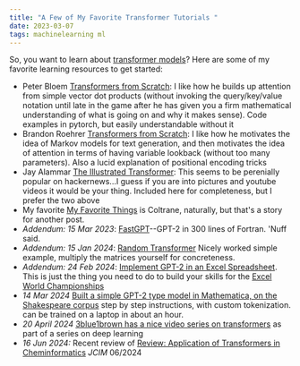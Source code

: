 ```yaml
---
title: "A Few of My Favorite Transformer Tutorials "
date: 2023-03-07
tags: machinelearning ml
---
```


So, you want to learn about [transformer models](https://en.wikipedia.org/wiki/Transformer_(machine_learning_model))?  Here are some of my favorite learning resources to get started:
- Peter Bloem [Transformers from Scratch](https://peterbloem.nl/blog/transformers):  I like how he builds up attention from simple vector dot products (without invoking the query/key/value notation until late in the game after he has given you a firm mathematical understanding of what is going on and why it makes sense). Code examples in pytorch, but easily understandable without it
- Brandon Roehrer [Transformers from Scratch](https://e2eml.school/transformers.html):  I like how he motivates the idea of Markov models for text generation, and then motivates the idea of attention in terms of having variable lookback (without too many parameters).  Also a lucid explanation of positional encoding tricks
- Jay Alammar [The Illustrated Transformer](https://jalammar.github.io/illustrated-transformer/): This seems to be perenially popular on hackernews...I guess if you are into pictures and youtube videos it would be your thing.  Included here for completeness, but I prefer the two above
- My favorite [My Favorite Things](https://www.youtube.com/watch?v=UlFNy9iWrpE) is Coltrane, naturally, but that's a story for another post. 
- *Addendum: 15 Mar 2023*:  [FastGPT](https://ondrejcertik.com/blog/2023/03/fastgpt-faster-than-pytorch-in-300-lines-of-fortran/)--GPT-2 in 300 lines of Fortran.  'Nuff said.
- *Addendum: 15 Jan 2024*: [Random Transformer](https://osanseviero.github.io/hackerllama/blog/posts/random_transformer/) Nicely worked simple example, multiply the matrices yourself for concreteness. 
- *Addendum: 24 Feb 2024*: [Implement GPT-2 in an Excel Spreadsheet](https://spreadsheets-are-all-you-need.ai).  This is just the thing you need to do to build your skills for the [Excel World Championships](https://fmworldcup.com/excel-esports/microsoft-excel-world-championship/)
- *14 Mar 2024* [Built a simple GPT-2 type model in Mathematica, on the Shakespeare corpus](https://community.wolfram.com/groups/-/m/t/2847286) step by step instructions, with custom tokenization. can be trained on a laptop in about an hour.
- *20 April 2024* [3blue1brown has a nice video series on transformers](https://www.youtube.com/watch?v=wjZofJX0v4M&list=PLZHQObOWTQDNU6R1_67000Dx_ZCJB-3pi&index=5) as part of a series on deep learning
- *16 Jun 2024:* Recent review of [Review: Application of Transformers in Cheminformatics](https://pubs.acs.org/doi/full/10.1021/acs.jcim.3c02070) *JCIM* 06/2024